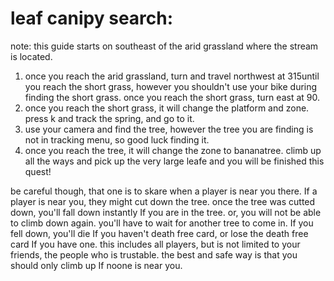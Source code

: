 <!doctype html>
<html>
<head>
<meta name="author" content="harry min khant">
<title>leaf canipy search.</title>
</head>
<body>
<h1>leaf canipy search:</h1>

<p>note: this guide starts on southeast of the arid grassland where the stream is located.</p>
<ol>
<li>once you reach the arid grassland, turn and travel northwest at 315until you reach the short grass, however you shouldn't use your bike during finding the short grass. once you reach the short grass, turn east at 90.</li>
<li>once you reach the short grass, it  will change the platform and zone. press k and track the spring, and go to it.</li>
<li>use your camera and find the tree, however the tree you are finding is not in tracking menu, so good luck finding it.</li>
<li>once you reach the tree, it will change the zone to bananatree. climb up all the ways and pick up the very large leafe and you will be finished this quest!</li>
</ol>
<p>be careful though, that one is to skare when a player is near you there. If a player is near you, they might cut down the tree. once the tree was cutted down, you'll fall down instantly If you are in the tree. or, you will not be able to climb down again. you'll have to wait for another tree to come in. If you fell down, you'll die If you haven't death free card, or lose the death free card If you have one. this includes all players, but is not limited to your friends, the people who is trustable. the best and safe way is that you should only climb up If noone is near you.</p>
</body>
</html>